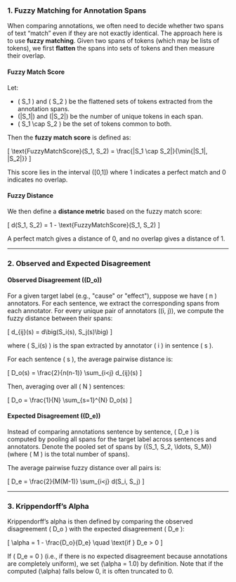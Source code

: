 ### 1. **Fuzzy Matching for Annotation Spans**

When comparing annotations, we often need to decide whether two spans of text “match” even if they are not exactly identical. The approach here is to use **fuzzy matching**. Given two spans of tokens (which may be lists of tokens), we first **flatten** the spans into sets of tokens and then measure their overlap.

#### **Fuzzy Match Score**

Let:
- \( S_1 \) and \( S_2 \) be the flattened sets of tokens extracted from the annotation spans.
- \(|S_1|\) and \(|S_2|\) be the number of unique tokens in each span.
- \( S_1 \cap S_2 \) be the set of tokens common to both.

Then the **fuzzy match score** is defined as:

\[
\text{FuzzyMatchScore}(S_1, S_2) = \frac{|S_1 \cap S_2|}{\min\{|S_1|, |S_2|\}}
\]

This score lies in the interval \([0,1]\) where 1 indicates a perfect match and 0 indicates no overlap.

#### **Fuzzy Distance**

We then define a **distance metric** based on the fuzzy match score:

\[
d(S_1, S_2) = 1 - \text{FuzzyMatchScore}(S_1, S_2)
\]

A perfect match gives a distance of 0, and no overlap gives a distance of 1.

---

### 2. **Observed and Expected Disagreement**

#### **Observed Disagreement (\(D_o\))**

For a given target label (e.g., "cause" or "effect"), suppose we have \( n \) annotators. For each sentence, we extract the corresponding spans from each annotator. For every unique pair of annotators \((i, j)\), we compute the fuzzy distance between their spans:
  
\[
d_{ij}(s) = d\big(S_i(s), S_j(s)\big)
\]

where \( S_i(s) \) is the span extracted by annotator \( i \) in sentence \( s \).

For each sentence \( s \), the average pairwise distance is:

\[
D_o(s) = \frac{2}{n(n-1)} \sum_{i<j} d_{ij}(s)
\]

Then, averaging over all \( N \) sentences:

\[
D_o = \frac{1}{N} \sum_{s=1}^{N} D_o(s)
\]

#### **Expected Disagreement (\(D_e\))**

Instead of comparing annotations sentence by sentence, \( D_e \) is computed by pooling all spans for the target label across sentences and annotators. Denote the pooled set of spans by \(\{S_1, S_2, \ldots, S_M\}\) (where \( M \) is the total number of spans).

The average pairwise fuzzy distance over all pairs is:

\[
D_e = \frac{2}{M(M-1)} \sum_{i<j} d(S_i, S_j)
\]

---

### 3. **Krippendorff’s Alpha**

Krippendorff’s alpha is then defined by comparing the observed disagreement \( D_o \) with the expected disagreement \( D_e \):

\[
\alpha = 1 - \frac{D_o}{D_e} \quad \text{if } D_e > 0
\]

If \( D_e = 0 \) (i.e., if there is no expected disagreement because annotations are completely uniform), we set \(\alpha = 1.0\) by definition. Note that if the computed \(\alpha\) falls below 0, it is often truncated to 0.
